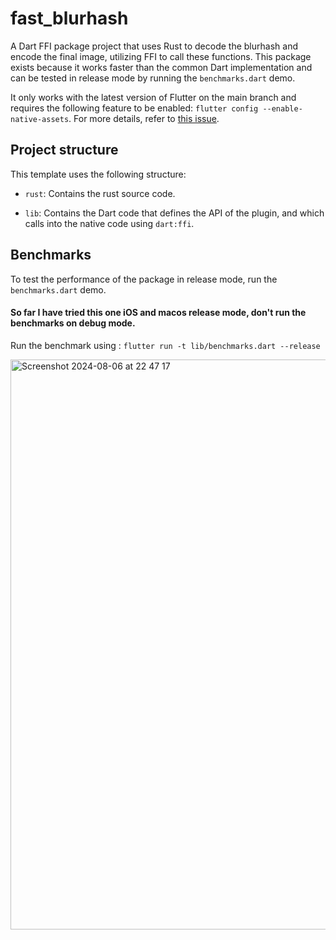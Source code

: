 # fast_blurhash

A Dart FFI package project that uses Rust to decode the blurhash and encode the final image, utilizing FFI to call these functions. This package exists because it works faster than the common Dart implementation and can be tested in release mode by running the `benchmarks.dart` demo. 

It only works with the latest version of Flutter on the main branch and requires the following feature to be enabled: `flutter config --enable-native-assets`. For more details, refer to [this issue](https://github.com/flutter/flutter/issues/129757).

## Project structure

This template uses the following structure:

* `rust`: Contains the rust source code. 

* `lib`: Contains the Dart code that defines the API of the plugin, and which calls into the native code using `dart:ffi`.



## Benchmarks

To test the performance of the package in release mode, run the `benchmarks.dart` demo.

#### So far I have tried this one iOS and macos release mode, don't run the benchmarks on debug mode.

Run the benchmark using : `flutter run -t lib/benchmarks.dart --release` 

<img width="912" alt="Screenshot 2024-08-06 at 22 47 17" src="https://github.com/user-attachments/assets/3a8c1dc9-0a95-4570-a8d4-40ae5bf2d5f7">

